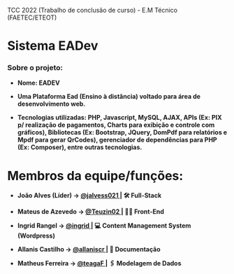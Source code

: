 TCC 2022 (Trabalho de conclusão de curso) - E.M Técnico (FAETEC/ETEOT)

<h1> Sistema <strong>EADev<strong></h1>
<h3> Sobre o projeto:</h3>

- Nome: EADEV

- Uma Plataforma Ead (Ensino à distância) voltado para área de desenvolvimento web.

- Tecnologias utilizadas: PHP,
Javascript, MySQL, AJAX, APIs (Ex: PIX p/ realização de pagamentos, Charts
para exibição e controle com gráficos), Bibliotecas (Ex: Bootstrap, JQuery,
DomPdf para relatórios e Mpdf para gerar QrCodes), gerenciador de
dependências para PHP (Ex: Composer), entre outras tecnologias.

          
     
<h1> Membros da equipe/funções:</h1>
  
- João Alves (Líder) -> <a href='https://github.com/jalvess021'> @jalvess021 </a> | 🛠 Full-Stack
          
- Mateus de Azevedo -> <a href='https://github.com/Teuzin02'> @Teuzin02 </a> | 👨‍💻 Front-End

- Ingrid Rangel -> <a href='https://github.com/#'> @ingrid </a> | 💻 Content Management System (Wordpress) 
  
- Allanis Castilho -> <a href='https://github.com/allaniscr'> @allaniscr </a> | 📝 Documentação

- Matheus Ferreira -> <a href='https://github.com/teagaF'> @teagaF </a> | 🖇 Modelagem de Dados 
